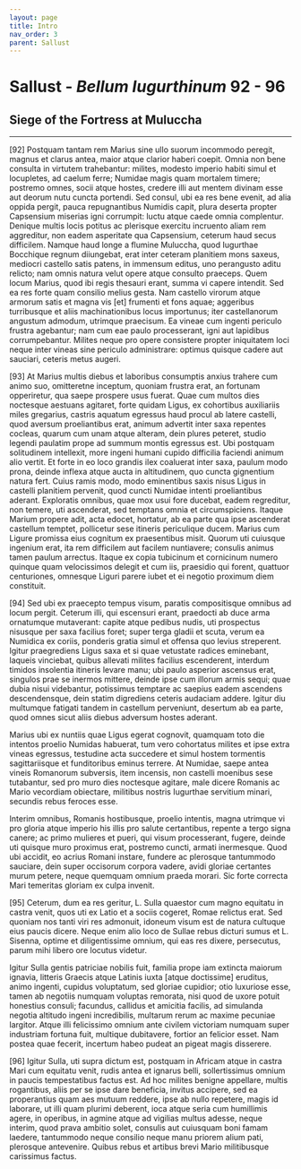 ```yaml
---
layout: page
title: Intro
nav_order: 3
parent: Sallust
---
```


# Sallust - *Bellum Iugurthinum* 92 - 96

## Siege of the Fortress at Muluccha

---------------


[92] Postquam tantam rem Marius sine ullo suorum incommodo peregit, magnus et clarus antea, maior atque clarior haberi coepit. Omnia non bene consulta in virtutem trahebantur: milites, modesto imperio habiti simul et locupletes, ad caelum ferre; Numidae magis quam mortalem timere; postremo omnes, socii atque hostes, credere illi aut mentem divinam esse aut deorum nutu cuncta portendi. Sed consul, ubi ea res bene evenit, ad alia oppida pergit, pauca repugnantibus Numidis capit, plura deserta propter Capsensium miserias igni corrumpit: luctu atque caede omnia complentur. Denique multis locis potitus ac plerisque exercitu incruento aliam rem aggreditur, non eadem asperitate qua Capsensium, ceterum haud secus difficilem. 
Namque haud longe a flumine Muluccha, quod Iugurthae Bocchique regnum diiungebat, erat inter ceteram planitiem mons saxeus, mediocri castello satis patens, in immensum editus, uno perangusto aditu relicto; nam omnis natura velut opere atque consulto praeceps. Quem locum Marius, quod ibi regis thesauri erant, summa vi capere intendit. Sed ea res forte quam consilio melius gesta. Nam castello virorum atque armorum satis et magna vis [et] frumenti et fons aquae; aggeribus turribusque et aliis machinationibus locus importunus; iter castellanorum angustum admodum, utrimque praecisum. Ea vineae cum ingenti periculo frustra agebantur; nam cum eae paulo processerant, igni aut lapidibus corrumpebantur. Milites neque pro opere consistere propter iniquitatem loci neque inter vineas sine periculo administrare: optimus quisque cadere aut sauciari, ceteris metus augeri. 


[93] At Marius multis diebus et laboribus consumptis anxius trahere cum animo suo, omitteretne inceptum, quoniam frustra erat, an fortunam opperiretur, qua saepe prospere usus fuerat. Quae cum multos dies noctesque aestuans agitaret, forte quidam Ligus, ex cohortibus auxiliariis miles gregarius, castris aquatum egressus haud procul ab latere castelli, quod aversum proeliantibus erat, animum advertit inter saxa repentes cocleas, quarum cum unam atque alteram, dein plures peteret, studio legendi paulatim prope ad summum montis egressus est. Ubi postquam solitudinem intellexit, more ingeni humani cupido difficilia faciendi animum alio vertit. Et forte in eo loco grandis ilex coaluerat inter saxa, paulum modo prona, deinde inflexa atque aucta in altitudinem, quo cuncta gignentium natura fert. Cuius ramis modo, modo eminentibus saxis nisus Ligus in castelli planitiem pervenit, quod cuncti Numidae intenti proeliantibus aderant. Exploratis omnibus, quae mox usui fore ducebat, eadem regreditur, non temere, uti ascenderat, sed temptans omnia et circumspiciens. Itaque Marium propere adit, acta edocet, hortatur, ab ea parte qua ipse ascenderat castellum temptet, pollicetur sese itineris periculique ducem. Marius cum Ligure promissa eius cognitum ex praesentibus misit. Quorum uti cuiusque ingenium erat, ita rem difficilem aut facilem nuntiavere; consulis animus tamen paulum arrectus. Itaque ex copia tubicinum et cornicinum numero quinque quam velocissimos delegit et cum iis, praesidio qui forent, quattuor centuriones, omnesque Liguri parere iubet et ei negotio proximum diem constituit. 


[94] Sed ubi ex praecepto tempus visum, paratis compositisque omnibus ad locum pergit. Ceterum illi, qui escensuri erant, praedocti ab duce arma ornatumque mutaverant: capite atque pedibus nudis, uti prospectus nisusque per saxa facilius foret; super terga gladii et scuta, verum ea Numidica ex coriis, ponderis gratia simul et offensa quo levius streperent. Igitur praegrediens Ligus saxa et si quae vetustate radices eminebant, laqueis vinciebat, quibus allevati milites facilius escenderent, interdum timidos insolentia itineris levare manu; ubi paulo asperior ascensus erat, singulos prae se inermos mittere, deinde ipse cum illorum armis sequi; quae dubia nisui videbantur, potissimus temptare ac saepius eadem ascendens descendensque, dein statim digrediens ceteris audaciam addere. Igitur diu multumque fatigati tandem in castellum perveniunt, desertum ab ea parte, quod omnes sicut aliis diebus adversum hostes aderant. 

Marius ubi ex nuntiis quae Ligus egerat cognovit, quamquam toto die intentos proelio Numidas habuerat, tum vero cohortatus milites et ipse extra vineas egressus, testudine acta succedere et simul hostem tormentis sagittariisque et funditoribus eminus terrere. At Numidae, saepe antea vineis Romanorum subversis, item incensis, non castelli moenibus sese tutabantur, sed pro muro dies noctesque agitare, male dicere Romanis ac Mario vecordiam obiectare, militibus nostris Iugurthae servitium minari, secundis rebus feroces esse. 

Interim omnibus, Romanis hostibusque, proelio intentis, magna utrimque vi pro gloria atque imperio his illis pro salute certantibus, repente a tergo signa canere; ac primo mulieres et pueri, qui visum processerant, fugere, deinde uti quisque muro proximus erat, postremo cuncti, armati inermesque. Quod ubi accidit, eo acrius Romani instare, fundere ac plerosque tantummodo sauciare, dein super occisorum corpora vadere, avidi gloriae certantes murum petere, neque quemquam omnium praeda morari. Sic forte correcta Mari temeritas gloriam ex culpa invenit. 


[95] Ceterum, dum ea res geritur, L. Sulla quaestor cum magno equitatu in castra venit, quos uti ex Latio et a sociis cogeret, Romae relictus erat. Sed quoniam nos tanti viri res admonuit, idoneum visum est de natura cultuque eius paucis dicere. Neque enim alio loco de Sullae rebus dicturi sumus et L. Sisenna, optime et diligentissime omnium, qui eas res dixere, persecutus, parum mihi libero ore locutus videtur. 

Igitur Sulla gentis patriciae nobilis fuit, familia prope iam extincta maiorum ignavia, litteris Graecis atque Latinis iuxta [atque doctissime] eruditus, animo ingenti, cupidus voluptatum, sed gloriae cupidior; otio luxuriose esse, tamen ab negotiis numquam voluptas remorata, nisi quod de uxore potuit honestius consuli; facundus, callidus et amicitia facilis, ad simulanda negotia altitudo ingeni incredibilis, multarum rerum ac maxime pecuniae largitor. Atque illi felicissimo omnium ante civilem victoriam numquam super industriam fortuna fuit, multique dubitavere, fortior an felicior esset. Nam postea quae fecerit, incertum habeo pudeat an pigeat magis disserere. 


[96] Igitur Sulla, uti supra dictum est, postquam in Africam atque in castra Mari cum equitatu venit, rudis antea et ignarus belli, sollertissimus omnium in paucis tempestatibus factus est. Ad hoc milites benigne appellare, multis rogantibus, aliis per se ipse dare beneficia, invitus accipere, sed ea properantius quam aes mutuum reddere, ipse ab nullo repetere, magis id laborare, ut illi quam plurimi deberent, ioca atque seria cum humillimis agere, in operibus, in agmine atque ad vigilias multus adesse, neque interim, quod prava ambitio solet, consulis aut cuiusquam boni famam laedere, tantummodo neque consilio neque manu priorem alium pati, plerosque antevenire. Quibus rebus et artibus brevi Mario militibusque carissimus factus. 
